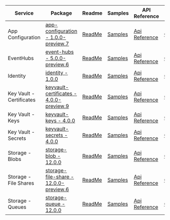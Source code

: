 | Service | Package | Readme | Samples | API Reference | Changelog |
| ------- | ------- | ------ | ------- | ------------- | --------- |
| App Configuration | [app-configuration - 1.0.0-preview.7](https://www.npmjs.com/package/@azure/app-configuration/v/1.0.0-preview.7) | [ReadMe](https://github.com/Azure/azure-sdk-for-js/blob/%40azure%2Fapp-configuration_1.0.0-preview.7/sdk/appconfiguration/app-configuration/README.md) | [Samples](https://github.com/Azure/azure-sdk-for-js/blob/%40azure%2Fapp-configuration_1.0.0-preview.7/sdk/appconfiguration/app-configuration/samples) | [Api Reference](https://azuresdkdocs.blob.core.windows.net/$web/javascript/azure-app-configuration/1.0.0-preview.7/index.html) | [ChangeLog](https://github.com/Azure/azure-sdk-for-js/blob/%40azure%2Fapp-configuration_1.0.0-preview.7/sdk/appconfiguration/app-configuration/CHANGELOG.md) |
| EventHubs | [event-hubs - 5.0.0-preview.6](https://www.npmjs.com/package/@azure/event-hubs/v/5.0.0-preview.6) | [ReadMe](https://github.com/Azure/azure-sdk-for-js/blob/%40azure%2Fevent-hubs_5.0.0-preview.6/sdk/eventhub/event-hubs/README.md) | [Samples](https://github.com/Azure/azure-sdk-for-js/blob/%40azure%2Fevent-hubs_5.0.0-preview.6/sdk/eventhub/event-hubs/samples) | [Api Reference](https://azuresdkdocs.blob.core.windows.net/$web/javascript/azure-event-hubs/5.0.0-preview.6/index.html) | [ChangeLog](https://github.com/Azure/azure-sdk-for-js/blob/%40azure%2Fevent-hubs_5.0.0-preview.6/sdk/eventhub/event-hubs/changelog.md) |
| Identity | [identity - 1.0.0](https://www.npmjs.com/package/@azure/identity/v/1.0.0) | [ReadMe](https://github.com/Azure/azure-sdk-for-js/blob/%40azure%2Fidentity_1.0.0/sdk/identity/identity/README.md) | [Samples](https://github.com/Azure/azure-sdk-for-js/blob/%40azure%2Fidentity_1.0.0/sdk/identity/identity/samples) | [Api Reference](https://azuresdkdocs.blob.core.windows.net/$web/javascript/azure-identity/1.0.0/index.html) | [ChangeLog](https://github.com/Azure/azure-sdk-for-js/blob/%40azure%2Fidentity_1.0.0/sdk/identity/identity/CHANGELOG.md) |
| Key Vault - Certificates | [keyvault-certificates - 4.0.0-preview.9](https://www.npmjs.com/package/@azure/keyvault-certificates/v/4.0.0-preview.9) | [ReadMe](https://github.com/Azure/azure-sdk-for-js/blob/%40azure%2Fkeyvault-certificates_4.0.0-preview.9/sdk/keyvault/keyvault-certificates/README.md) | [Samples](https://github.com/Azure/azure-sdk-for-js/blob/%40azure%2Fkeyvault-certificates_4.0.0-preview.9/sdk/keyvault/keyvault-certificates/samples) | [Api Reference](https://azuresdkdocs.blob.core.windows.net/$web/javascript/azure-keyvault-certificates/4.0.0-preview.9/index.html) | [ChangeLog](https://github.com/Azure/azure-sdk-for-js/blob/%40azure%2Fkeyvault-certificates_4.0.0-preview.9/sdk/keyvault/keyvault-certificates/CHANGELOG.md) |
| Key Vault - Keys | [keyvault-keys - 4.0.0](https://www.npmjs.com/package/@azure/keyvault-keys/v/4.0.0) | [ReadMe](https://github.com/Azure/azure-sdk-for-js/blob/%40azure%2Fkeyvault-keys_4.0.0/sdk/keyvault/keyvault-keys/README.md) | [Samples](https://github.com/Azure/azure-sdk-for-js/blob/%40azure%2Fkeyvault-keys_4.0.0/sdk/keyvault/keyvault-keys/samples) | [Api Reference](https://azuresdkdocs.blob.core.windows.net/$web/javascript/azure-keyvault-keys/4.0.0/index.html) | [ChangeLog](https://github.com/Azure/azure-sdk-for-js/blob/%40azure%2Fkeyvault-keys_4.0.0/sdk/keyvault/keyvault-keys/CHANGELOG.md) |
| Key Vault - Secrets | [keyvault-secrets - 4.0.0](https://www.npmjs.com/package/@azure/keyvault-secrets/v/4.0.0) | [ReadMe](https://github.com/Azure/azure-sdk-for-js/blob/%40azure%2Fkeyvault-secrets_4.0.0/sdk/keyvault/keyvault-secrets/README.md) | [Samples](https://github.com/Azure/azure-sdk-for-js/blob/%40azure%2Fkeyvault-secrets_4.0.0/sdk/keyvault/keyvault-secrets/samples) | [Api Reference](https://azuresdkdocs.blob.core.windows.net/$web/javascript/azure-keyvault-secrets/4.0.0/index.html) | [ChangeLog](https://github.com/Azure/azure-sdk-for-js/blob/%40azure%2Fkeyvault-secrets_4.0.0/sdk/keyvault/keyvault-secrets/CHANGELOG.md) |
| Storage - Blobs | [storage-blob - 12.0.0](https://www.npmjs.com/package/@azure/storage-blob/v/12.0.0) | [ReadMe](https://github.com/Azure/azure-sdk-for-js/blob/%40azure%2Fstorage-blob_12.0.0/sdk/storage/storage-blob/README.md) | [Samples](https://github.com/Azure/azure-sdk-for-js/blob/%40azure%2Fstorage-blob_12.0.0/sdk/storage/storage-blob/samples) | [Api Reference](https://azuresdkdocs.blob.core.windows.net/$web/javascript/azure-storage-blob/12.0.0/index.html) | [ChangeLog](https://github.com/Azure/azure-sdk-for-js/blob/%40azure%2Fstorage-blob_12.0.0/sdk/storage/storage-blob/ChangeLog.md) |
| Storage - File Shares | [storage-file-share - 12.0.0-preview.6](https://www.npmjs.com/package/@azure/storage-file-share/v/12.0.0-preview.6) | [ReadMe](https://github.com/Azure/azure-sdk-for-js/blob/%40azure%2Fstorage-file-share_12.0.0-preview.6/sdk/storage/storage-file-share/README.md) | [Samples](https://github.com/Azure/azure-sdk-for-js/blob/%40azure%2Fstorage-file-share_12.0.0-preview.6/sdk/storage/storage-file-share/samples) | [Api Reference](https://azuresdkdocs.blob.core.windows.net/$web/javascript/azure-storage-file-share/12.0.0-preview.6/index.html) | [ChangeLog](https://github.com/Azure/azure-sdk-for-js/blob/%40azure%2Fstorage-file-share_12.0.0-preview.6/sdk/storage/storage-file-share/ChangeLog.md) |
| Storage - Queues | [storage-queue - 12.0.0](https://www.npmjs.com/package/@azure/storage-queue/v/12.0.0) | [ReadMe](https://github.com/Azure/azure-sdk-for-js/blob/%40azure%2Fstorage-queue_12.0.0/sdk/storage/storage-queue/README.md) | [Samples](https://github.com/Azure/azure-sdk-for-js/blob/%40azure%2Fstorage-queue_12.0.0/sdk/storage/storage-queue/samples) | [Api Reference](https://azuresdkdocs.blob.core.windows.net/$web/javascript/azure-storage-queue/12.0.0/index.html) | [ChangeLog](https://github.com/Azure/azure-sdk-for-js/blob/%40azure%2Fstorage-queue_12.0.0/sdk/storage/storage-queue/ChangeLog.md) |

